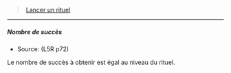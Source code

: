 ﻿---
!GenericItem
Id: l5r_rituals_hd.md#nombre-de-succès
ParentLink: l5r_rituals_hd.md#lancer-un-rituel
Name: Nombre de succès
ParentName: Lancer un rituel
NameLevel: 5
Source: (L5R p72)
Attributes:
  Name: Nombre de succès
  Markdown: >+
    ##### <!--Name-->Nombre de succès<!--/Name-->


    - Source: <!--Source-->(L5R p72)<!--/Source-->


    Le nombre de succès à obtenir est égal au niveau du rituel.

  Source: (L5R p72)
AttributesDictionary: >+
  Name: Nombre de succès

  Markdown: >+

    ##### <!--Name-->Nombre de succès<!--/Name-->





    - Source: <!--Source-->(L5R p72)<!--/Source-->





    Le nombre de succès à obtenir est égal au niveau du rituel.



  Source: (L5R p72)

---
> [Lancer un rituel](hd_l5r_rituals.md)

---

##### Nombre de succès

- Source: (L5R p72)

Le nombre de succès à obtenir est égal au niveau du rituel.


